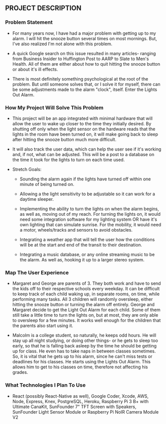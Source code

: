 ## PROJECT DESCRIPTION

### Problem Statement
* For many years now, I have had a major problem with getting up to my alarm. I will hit the snooze button several times on most mornings. But, I've also realized I'm not alone with this problem.

* A quick Google search on this issue resulted in many articles- ranging from Business Insider to Huffington Post to AARP to Slate to Men's Health. All of them are either about how to quit hitting the snooze button or about it's ill effects.

* There is most definitely something psychological at the root of the problem. But until someone solves that, or I solve it for myself, there can be some adjustments made to the alarm "clock", itself. Enter the Lights Out Alarm.

### How My Project Will Solve This Problem
* This project will be an app integrated with minimal hardware that will allow the user to wake up closer to the time they initially desired. By shutting off only when the light sensor on the hardware reads that the lights in the room have been turned on, it will make going back to sleep after hitting the snooze button much more difficult.

* It will also track the user data, which can help the user see if it's working and, if not, what can be adjusted. This will be a post to a database on the time it took for the lights to turn on each time used.

* Stretch Goals:
    * Sounding the alarm again if the lights have turned off within one minute of being turned on.

    * Allowing a the light sensitivity to be adjustable so it can work for a daytime sleeper.

    * Implementing the ability to turn the lights on when the alarm begins, as well as, moving out of my reach. 
    For turning the lights on, it would need some integration software for my lighting system OR have it's own lighting that can simulate sunrise.
    For the mobility, it would need a motor, wheels/tracks and sensors to avoid obstacles.

    * Integrating a weather app that will tell the user how the conditions will be at the start and end of the transit to their destination.

    * Integrating a music database, or any online streaming music to be the alarm. As well as, hooking it up to a larger stereo system.

### Map The User Experience
* Margaret and George are parents of 3. They both work and have to send the kids off to their respective schools every weekday. It can be difficult to keep track of each child waking up, in separate rooms, on time, while performing many tasks. All 3 children will randomly oversleep, either hitting the snooze button or turning the alarm off entirely. George and Margaret decide to get the Light Out Alarm for each child. Some of them still take a little time to turn the lights on, but at most, they are only able to oversleep for a few minutes. It works well enough for the children that the parents also start using it.

* Malcolm is a college student, so naturally, he keeps odd hours. He will stay up all night studying, or doing other things- or he gets to sleep too early, so that he is falling back asleep by the time he should be getting up for class. He even has to take naps in between classes sometimes. So, it is vital that he gets up to his alarm, since he can't miss tests or deadlines for his classes. He starts using the Lights Out Alarm. This allows him to get to his classes on time, therefore not affecting his grades. 


### What Technologies I Plan To Use
* React (possibly React-Native as well), Google Coder, Xcode, AWS, Node, Express, Knex, PostgreSQL, Heroku, Raspberry Pi 3 B+ with Ultimate CanaKit, SunFounder 7" TFT Screen with Speakers, SunFounder Light Sensor Module or Raspberry Pi NoIR Camera Module V2

